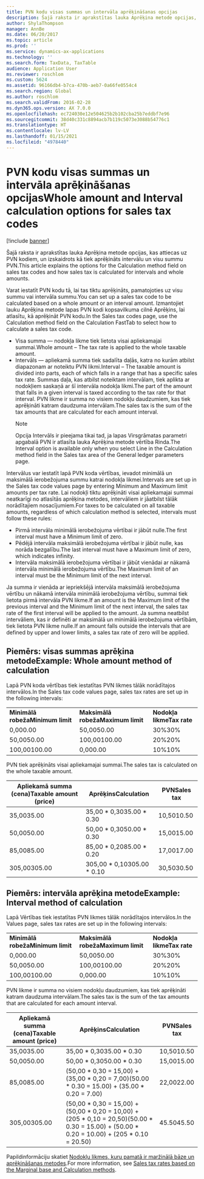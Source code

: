 ```yaml
---
title: PVN kodu visas summas un intervāla aprēķināšanas opcijas
description: Šajā raksta ir aprakstītas lauka Aprēķina metode opcijas, kas attiecas uz PVN kodiem, un izskaidrots kā tiek aprēķināts intervālu un visu summu PVN.
author: ShylaThompson
manager: AnnBe
ms.date: 06/20/2017
ms.topic: article
ms.prod: ''
ms.service: dynamics-ax-applications
ms.technology: ''
ms.search.form: TaxData, TaxTable
audience: Application User
ms.reviewer: roschlom
ms.custom: 5624
ms.assetid: 96166db4-b7ca-470b-aeb7-0a66fe0554c4
ms.search.region: Global
ms.author: roschlom
ms.search.validFrom: 2016-02-28
ms.dyn365.ops.version: AX 7.0.0
ms.openlocfilehash: ec724030e12e504625b2b102cba25b7eddbf7e96
ms.sourcegitcommit: 38d40c331c8894acb7b119c5073e3088b54776c1
ms.translationtype: HT
ms.contentlocale: lv-LV
ms.lasthandoff: 01/15/2021
ms.locfileid: "4978440"
---
```

# <a name="whole-amount-and-interval-calculation-options-for-sales-tax-codes"></a><span data-ttu-id="16ac5-103">PVN kodu visas summas un intervāla aprēķināšanas opcijas</span><span class="sxs-lookup"><span data-stu-id="16ac5-103">Whole amount and Interval calculation options for sales tax codes</span></span>

[!include [banner](../includes/banner.md)]

<span data-ttu-id="16ac5-104">Šajā raksta ir aprakstītas lauka Aprēķina metode opcijas, kas attiecas uz PVN kodiem, un izskaidrots kā tiek aprēķināts intervālu un visu summu PVN.</span><span class="sxs-lookup"><span data-stu-id="16ac5-104">This article explains the options for the Calculation method field on sales tax codes and how sales tax is calculated for intervals and whole amounts.</span></span>

<span data-ttu-id="16ac5-105">Varat iestatīt PVN kodu tā, lai tas tiktu aprēķināts, pamatojoties uz visu summu vai intervāla summu.</span><span class="sxs-lookup"><span data-stu-id="16ac5-105">You can set up a sales tax code to be calculated based on a whole amount or an interval amount.</span></span> <span data-ttu-id="16ac5-106">Izmantojiet lauku Aprēķina metode lapas PVN kodi kopsavilkuma cilnē Aprēķins, lai atlasītu, kā aprēķināt PVN kodu.</span><span class="sxs-lookup"><span data-stu-id="16ac5-106">In the Sales tax codes page, use the Calculation method field on the Calculation FastTab to select how to calculate a sales tax code.</span></span>
- <span data-ttu-id="16ac5-107">Visa summa — nodokļa likme tiek lietota visai apliekamajai summai.</span><span class="sxs-lookup"><span data-stu-id="16ac5-107">Whole amount – The tax rate is applied to the whole taxable amount.</span></span>
- <span data-ttu-id="16ac5-108">Intervāls — apliekamā summa tiek sadalīta daļās, katra no kurām atbilst diapazonam ar noteiktu PVN likmi.</span><span class="sxs-lookup"><span data-stu-id="16ac5-108">Interval – The taxable amount is divided into parts, each of which falls in a range that has a specific sales tax rate.</span></span> <span data-ttu-id="16ac5-109">Summas daļa, kas atbilst noteiktam intervālam, tiek aplikta ar nodokļiem saskaņā ar šī intervāla nodokļa likmi.</span><span class="sxs-lookup"><span data-stu-id="16ac5-109">The part of the amount that falls in a given interval is taxed according to the tax rate for that interval.</span></span> <span data-ttu-id="16ac5-110">PVN likme ir summa no visiem nodokļu daudzumiem, kas tiek aprēķināti katram daudzuma intervālam.</span><span class="sxs-lookup"><span data-stu-id="16ac5-110">The sales tax is the sum of the tax amounts that are calculated for each amount interval.</span></span>
  > [!NOTE]                                                                                                                              
  > <span data-ttu-id="16ac5-111">Opcija Intervāls ir pieejama tikai tad, ja lapas Virsgrāmatas parametri apgabalā PVN ir atlasīta lauka Aprēķina metode vērtība Rinda.</span><span class="sxs-lookup"><span data-stu-id="16ac5-111">The Interval option is available only when you select Line in the Calculation method field in the Sales tax area of the General ledger parameters page.</span></span> 

<span data-ttu-id="16ac5-112">Intervālus var iestatīt lapā PVN koda vērtības, ievadot minimālā un maksimālā ierobežojuma summu katrai nodokļa likmei.</span><span class="sxs-lookup"><span data-stu-id="16ac5-112">Intervals are set up in the Sales tax code values page by entering Minimum and Maximum limit amounts per tax rate.</span></span> <span data-ttu-id="16ac5-113">Lai nodokļi tiktu aprēķināti visai apliekamajai summai neatkarīgi no atlasītās aprēķina metodes, intervāliem ir jāatbilst tālāk norādītajiem nosacījumiem.</span><span class="sxs-lookup"><span data-stu-id="16ac5-113">For taxes to be calculated on all taxable amounts, regardless of which calculation method is selected, intervals must follow these rules:</span></span>
-   <span data-ttu-id="16ac5-114">Pirmā intervāla minimālā ierobežojuma vērtībai ir jābūt nulle.</span><span class="sxs-lookup"><span data-stu-id="16ac5-114">The first interval must have a Minimum limit of zero.</span></span>
-   <span data-ttu-id="16ac5-115">Pēdējā intervāla maksimālā ierobežojuma vērtībai ir jābūt nulle, kas norāda bezgalību.</span><span class="sxs-lookup"><span data-stu-id="16ac5-115">The last interval must have a Maximum limit of zero, which indicates infinity.</span></span>
-   <span data-ttu-id="16ac5-116">Intervāla maksimālā ierobežojuma vērtībai ir jābūt vienādai ar nākamā intervāla minimālā ierobežojuma vērtību.</span><span class="sxs-lookup"><span data-stu-id="16ac5-116">The Maximum limit of an interval must be the Minimum limit of the next interval.</span></span>

<span data-ttu-id="16ac5-117">Ja summa ir vienāda ar iepriekšējā intervāla maksimālā ierobežojuma vērtību un nākamā intervāla minimālā ierobežojuma vērtību, summai tiek lietota pirmā intervāla PVN likme.</span><span class="sxs-lookup"><span data-stu-id="16ac5-117">If an amount is the Maximum limit of the previous interval and the Minimum limit of the next interval, the sales tax rate of the first interval will be applied to the amount.</span></span> <span data-ttu-id="16ac5-118">Ja summa neatbilst intervāliem, kas ir definēti ar maksimālā un minimālā ierobežojuma vērtībām, tiek lietota PVN likme nulle.</span><span class="sxs-lookup"><span data-stu-id="16ac5-118">If an amount falls outside the intervals that are defined by upper and lower limits, a sales tax rate of zero will be applied.</span></span>

## <a name="example-whole-amount-method-of-calculation"></a><span data-ttu-id="16ac5-119">Piemērs: visas summas aprēķina metode</span><span class="sxs-lookup"><span data-stu-id="16ac5-119">Example: Whole amount method of calculation</span></span>
<span data-ttu-id="16ac5-120">Lapā PVN koda vērtības tiek iestatītas PVN likmes tālāk norādītajos intervālos.</span><span class="sxs-lookup"><span data-stu-id="16ac5-120">In the Sales tax code values page, sales tax rates are set up in the following intervals:</span></span>

|                   |                   |              |
|-------------------|-------------------|--------------|
| <span data-ttu-id="16ac5-121">**Minimālā robeža**</span><span class="sxs-lookup"><span data-stu-id="16ac5-121">**Minimum limit**</span></span> | <span data-ttu-id="16ac5-122">**Maksimālā robeža**</span><span class="sxs-lookup"><span data-stu-id="16ac5-122">**Maximum limit**</span></span> | <span data-ttu-id="16ac5-123">**Nodokļa likme**</span><span class="sxs-lookup"><span data-stu-id="16ac5-123">**Tax rate**</span></span> |
| <span data-ttu-id="16ac5-124">0,00</span><span class="sxs-lookup"><span data-stu-id="16ac5-124">0.00</span></span>              | <span data-ttu-id="16ac5-125">50,00</span><span class="sxs-lookup"><span data-stu-id="16ac5-125">50.00</span></span>             | <span data-ttu-id="16ac5-126">30%</span><span class="sxs-lookup"><span data-stu-id="16ac5-126">30%</span></span>          |
| <span data-ttu-id="16ac5-127">50,00</span><span class="sxs-lookup"><span data-stu-id="16ac5-127">50.00</span></span>             | <span data-ttu-id="16ac5-128">100,00</span><span class="sxs-lookup"><span data-stu-id="16ac5-128">100.00</span></span>            | <span data-ttu-id="16ac5-129">20%</span><span class="sxs-lookup"><span data-stu-id="16ac5-129">20%</span></span>          |
| <span data-ttu-id="16ac5-130">100,00</span><span class="sxs-lookup"><span data-stu-id="16ac5-130">100.00</span></span>            | <span data-ttu-id="16ac5-131">0,00</span><span class="sxs-lookup"><span data-stu-id="16ac5-131">0.00</span></span>              | <span data-ttu-id="16ac5-132">10%</span><span class="sxs-lookup"><span data-stu-id="16ac5-132">10%</span></span>          |

<span data-ttu-id="16ac5-133">PVN tiek aprēķināts visai apliekamajai summai.</span><span class="sxs-lookup"><span data-stu-id="16ac5-133">The sales tax is calculated on the whole taxable amount.</span></span>

| <span data-ttu-id="16ac5-134">Apliekamā summa (cena)</span><span class="sxs-lookup"><span data-stu-id="16ac5-134">Taxable amount (price)</span></span> | <span data-ttu-id="16ac5-135">Aprēķins</span><span class="sxs-lookup"><span data-stu-id="16ac5-135">Calculation</span></span>    | <span data-ttu-id="16ac5-136">PVN</span><span class="sxs-lookup"><span data-stu-id="16ac5-136">Sales tax</span></span> |
|------------------------|----------------|-----------|
| <span data-ttu-id="16ac5-137">35,00</span><span class="sxs-lookup"><span data-stu-id="16ac5-137">35.00</span></span>                  | <span data-ttu-id="16ac5-138">35,00 \* 0,30</span><span class="sxs-lookup"><span data-stu-id="16ac5-138">35.00 \* 0.30</span></span>  | <span data-ttu-id="16ac5-139">10,50</span><span class="sxs-lookup"><span data-stu-id="16ac5-139">10.50</span></span>     |
| <span data-ttu-id="16ac5-140">50,00</span><span class="sxs-lookup"><span data-stu-id="16ac5-140">50.00</span></span>                  | <span data-ttu-id="16ac5-141">50,00 \* 0,30</span><span class="sxs-lookup"><span data-stu-id="16ac5-141">50.00 \* 0.30</span></span>  | <span data-ttu-id="16ac5-142">15,00</span><span class="sxs-lookup"><span data-stu-id="16ac5-142">15.00</span></span>     |
| <span data-ttu-id="16ac5-143">85,00</span><span class="sxs-lookup"><span data-stu-id="16ac5-143">85.00</span></span>                  | <span data-ttu-id="16ac5-144">85,00 \* 0,20</span><span class="sxs-lookup"><span data-stu-id="16ac5-144">85.00 \* 0.20</span></span>  | <span data-ttu-id="16ac5-145">17,00</span><span class="sxs-lookup"><span data-stu-id="16ac5-145">17.00</span></span>     |
| <span data-ttu-id="16ac5-146">305,00</span><span class="sxs-lookup"><span data-stu-id="16ac5-146">305.00</span></span>                 | <span data-ttu-id="16ac5-147">305,00 \* 0,10</span><span class="sxs-lookup"><span data-stu-id="16ac5-147">305.00 \* 0.10</span></span> | <span data-ttu-id="16ac5-148">30,50</span><span class="sxs-lookup"><span data-stu-id="16ac5-148">30.50</span></span>     |

## <a name="example-interval-method-of-calculation"></a><span data-ttu-id="16ac5-149"> Piemērs: intervāla aprēķina metode</span><span class="sxs-lookup"><span data-stu-id="16ac5-149">Example: Interval method of calculation</span></span>
<span data-ttu-id="16ac5-150">Lapā Vērtības tiek iestatītas PVN likmes tālāk norādītajos intervālos.</span><span class="sxs-lookup"><span data-stu-id="16ac5-150">In the Values page, sales tax rates are set up in the following intervals:</span></span>

|                   |                   |              |
|-------------------|-------------------|--------------|
| <span data-ttu-id="16ac5-151">**Minimālā robeža**</span><span class="sxs-lookup"><span data-stu-id="16ac5-151">**Minimum limit**</span></span> | <span data-ttu-id="16ac5-152">**Maksimālā robeža**</span><span class="sxs-lookup"><span data-stu-id="16ac5-152">**Maximum limit**</span></span> | <span data-ttu-id="16ac5-153">**Nodokļa likme**</span><span class="sxs-lookup"><span data-stu-id="16ac5-153">**Tax rate**</span></span> |
| <span data-ttu-id="16ac5-154">0,00</span><span class="sxs-lookup"><span data-stu-id="16ac5-154">0.00</span></span>              | <span data-ttu-id="16ac5-155">50,00</span><span class="sxs-lookup"><span data-stu-id="16ac5-155">50.00</span></span>             | <span data-ttu-id="16ac5-156">30%</span><span class="sxs-lookup"><span data-stu-id="16ac5-156">30%</span></span>          |
| <span data-ttu-id="16ac5-157">50,00</span><span class="sxs-lookup"><span data-stu-id="16ac5-157">50.00</span></span>             | <span data-ttu-id="16ac5-158">100,00</span><span class="sxs-lookup"><span data-stu-id="16ac5-158">100.00</span></span>            | <span data-ttu-id="16ac5-159">20%</span><span class="sxs-lookup"><span data-stu-id="16ac5-159">20%</span></span>          |
| <span data-ttu-id="16ac5-160">100,00</span><span class="sxs-lookup"><span data-stu-id="16ac5-160">100.00</span></span>            | <span data-ttu-id="16ac5-161">0,00</span><span class="sxs-lookup"><span data-stu-id="16ac5-161">0.00</span></span>              | <span data-ttu-id="16ac5-162">10%</span><span class="sxs-lookup"><span data-stu-id="16ac5-162">10%</span></span>          |

<span data-ttu-id="16ac5-163">PVN likme ir summa no visiem nodokļu daudzumiem, kas tiek aprēķināti katram daudzuma intervālam.</span><span class="sxs-lookup"><span data-stu-id="16ac5-163">The sales tax is the sum of the tax amounts that are calculated for each amount interval.</span></span>

| <span data-ttu-id="16ac5-164">Apliekamā summa (cena)</span><span class="sxs-lookup"><span data-stu-id="16ac5-164">Taxable amount (price)</span></span> | <span data-ttu-id="16ac5-165">Aprēķins</span><span class="sxs-lookup"><span data-stu-id="16ac5-165">Calculation</span></span>                                                               | <span data-ttu-id="16ac5-166">PVN</span><span class="sxs-lookup"><span data-stu-id="16ac5-166">Sales tax</span></span> |
|------------------------|---------------------------------------------------------------------------|-----------|
| <span data-ttu-id="16ac5-167">35,00</span><span class="sxs-lookup"><span data-stu-id="16ac5-167">35.00</span></span>                  | <span data-ttu-id="16ac5-168">35,00 \* 0,30</span><span class="sxs-lookup"><span data-stu-id="16ac5-168">35.00 \* 0.30</span></span>                                                             | <span data-ttu-id="16ac5-169">10,50</span><span class="sxs-lookup"><span data-stu-id="16ac5-169">10.50</span></span>     |
| <span data-ttu-id="16ac5-170">50,00</span><span class="sxs-lookup"><span data-stu-id="16ac5-170">50.00</span></span>                  | <span data-ttu-id="16ac5-171">50,00 \* 0,30</span><span class="sxs-lookup"><span data-stu-id="16ac5-171">50.00 \* 0.30</span></span>                                                             | <span data-ttu-id="16ac5-172">15,00</span><span class="sxs-lookup"><span data-stu-id="16ac5-172">15.00</span></span>     |
| <span data-ttu-id="16ac5-173">85,00</span><span class="sxs-lookup"><span data-stu-id="16ac5-173">85.00</span></span>                  | <span data-ttu-id="16ac5-174">(50,00 \* 0,30 = 15,00) + (35,00 \* 0,20 = 7,00)</span><span class="sxs-lookup"><span data-stu-id="16ac5-174">(50.00 \* 0.30 = 15.00) + (35.00 \* 0.20 = 7.00)</span></span>                          | <span data-ttu-id="16ac5-175">22,00</span><span class="sxs-lookup"><span data-stu-id="16ac5-175">22.00</span></span>     |
| <span data-ttu-id="16ac5-176">305,00</span><span class="sxs-lookup"><span data-stu-id="16ac5-176">305.00</span></span>                 | <span data-ttu-id="16ac5-177">(50,00 \* 0,30 = 15,00) + (50,00 \* 0,20 = 10,00) + (205 \* 0,10 = 20,50)</span><span class="sxs-lookup"><span data-stu-id="16ac5-177">(50.00 \* 0.30 = 15.00) + (50.00 \* 0.20 = 10.00) + (205 \* 0.10 = 20.50)</span></span> | <span data-ttu-id="16ac5-178">45.50</span><span class="sxs-lookup"><span data-stu-id="16ac5-178">45.50</span></span>     |



<span data-ttu-id="16ac5-179">Papildinformāciju skatiet [Nodokļu likmes, kuru pamatā ir maržinālā bāze un aprēķināšanas metodes](marginal-base-field.md).</span><span class="sxs-lookup"><span data-stu-id="16ac5-179">For more information, see [Sales tax rates based on the Marginal base and Calculation methods](marginal-base-field.md).</span></span>





